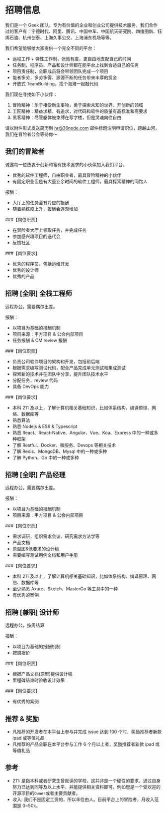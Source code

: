 # 招聘信息

我们是一个 Geek 团队，专为有价值的企业和创业公司提供技术服务，我们合作过的客户有：宁德时代、阿里、腾讯、中国中车、中国航天研究院、四维图新、钰烯石油、杭州创泰、上海久事公交、上海浦东机场等等。

我们希望能够给大家提供一个完全不同的平台：

- 远程工作 + 弹性工作制，张弛有度，更自由地支配自己的时间
- 任务制，程序员、产品和设计师都在能平台上找到合适自己的任务
- 项目责任制，全职成员将会带领团队完成一个项目
- 能者多劳，多劳多得，源源不断的任务带来丰厚的赏金
- 开放式 TeamBuilding，找个海滩一起敲代码

我们现在寻找如下小伙伴：

1. 冒险精神：乐于接受新生事物，勇于探索未知的世界、开创新的领域
2. 工匠精神：精益求精，有追求，对代码和软件的质量有高标准和高要求
3. 黑客精神：尽管躯体被束缚在写字楼，但是灵魂向往自由

请以附件形式发送简历到 hr@36node.com 邮件标题注明申请职位，跨越山河，我们在冒险者公会等待你～

## 我们的冒险者

诚邀每一位热衷于创新和富有技术追求的小伙伴加入我们平台。

- 优秀的软件工程师，自由职业者，最具冒险精神的小伙伴
- 有固定职业但是有大量业余时间的软件工程师，最具探索精神的同路人

报酬：

- 大厅上的任务会有对应的报酬
- 随着熟练度上升，报酬会逐渐增加

###【岗位职责】

- 在冒险者大厅上领取任务，并完成任务
- 参加感兴趣项目的迭代会
- 反馈社区

###【岗位要求】

- 优秀的程序员，包括运维开发
- 优秀的设计师
- 优秀的产品

## 招聘 [全职] 全栈工程师

远程办公，需要偶尔出差。

报酬：

- 以项目为基础的报酬机制
- 项目来源：甲方项目 & 公会内部项目
- 任务报酬 & CM review 报酬

###【岗位职责】

- 负责公司软件项目的架构和开发，包括前后端
- 根据需求编写测试代码，配合产品完成单元测试和集成测试
- 探索新的技术并在团队中分享，提升团队技术水平
- 分配任务，review 代码
- 具备 DevOps 能力

###【岗位要求】

- 本科 211 及以上，了解计算机相关基础知识，比如体系结构、编译原理、网络、数据库等
- 熟悉算法
- 熟悉 Nodejs & ES6 & Typescript
- 熟悉 React、React-Native、Angular、Vue、Koa、Express 中的一种或多种框架
- 了解 Restful、Docker、微服务、Devops 等相关技术
- 了解 Redis、MongoDB、Mysql 中的一种或多种
- 了解 Python、Go 中的一种或多种

## 招聘 [全职] 产品经理

远程办公，需要偶尔出差。

报酬：

- 以项目为基础的报酬机制
- 项目来源：甲方项目 & 公会内部项目

###【岗位职责】

- 需求调研，组织需求会议、研究需求方法学等
- 产品文档
- 原型图&低要求的设计稿
- 需要编写测试用例文档和用户手册

###【岗位要求】

- 本科 211 及以上，了解计算机相关基础知识，比如体系结构、编译原理、网络、数据库等
- 至少熟悉 Axure、Sketch、MasterGo 等工具中的一种
- 有优秀的案例

## 招聘 [兼职] 设计师

远程办公，按周结算

报酬：

- 以项目为基础的报酬机制
- 按周报价

###【岗位职责】

- 根据产品文档(原型)提供设计稿
- 里程碑结束时验收设计效果

###【岗位要求】

- 有优秀的案例

## 推荐 & 奖励

- 凡推荐的开发者在本平台上参与并完成 issue 达到 100 个时，奖励推荐者新款 ipad 或等值礼品
- 凡推荐的产品全职在本平台参与工作 6 个月以上者，奖励推荐者新款 ipad 或等值礼品

## 参考

- 211: 是指本科或者研究生曾就读的学校，这并非是一个硬性的要求，通过自身努力已达到同等及以上水平，并能提供相关资料即可。例如您是一个受欢迎的开源项目的`Owner`或者主要贡献者。
- 收入: 我们不是固定工资的，所以丰俭由人。目前平台上的冒险者，月收入范围是 0~50k。
